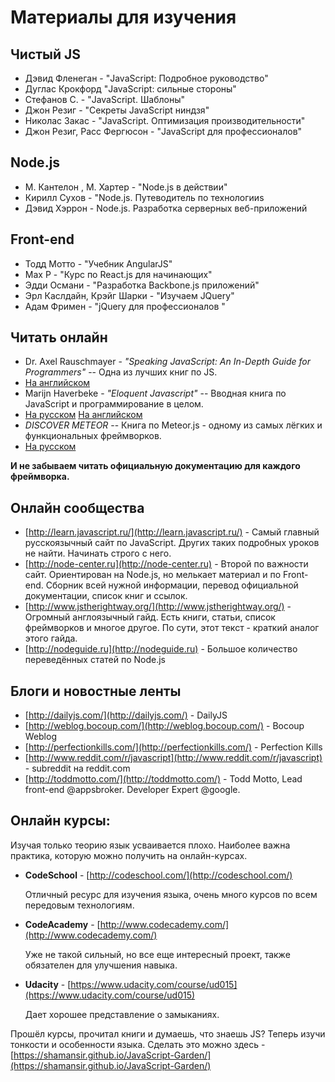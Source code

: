 # Материалы для изучения
## Чистый JS
- Дэвид Фленеган - "JavaScript: Подробное руководство"
- Дуглас Крокфорд "JavaScript: сильные стороны"
- Стефанов С. - "JavaScript. Шаблоны"
- Джон Резиг - "Секреты JavaScript ниндзя"
- Николас Закас - "JavaScript. Оптимизация производительности"
- Джон Резиг, Расс Фергюсон - "JavaScript для профессионалов"

## Node.js
- М. Кантелон , М. Хартер - "Node.js в действии"
- Кирилл Сухов - "Node.js. Путеводитель по технологииs
- Дэвид Хэррон - Node.js. Разработка серверных веб-приложений

## Front-end
- Тодд Мотто - "Учебник AngularJS"
- Max P - "Курс по React.js для начинающих"
- Эдди Османи - "Разработка Backbone.js приложений"
- Эрл Каслдайн, Крэйг Шарки - "Изучаем JQuery"
- Адам Фримен - "jQuery для профессионалов "

## Читать онлайн
- Dr. Axel Rauschmayer - _"Speaking JavaScript: An In-Depth Guide for Programmers"_ -- Одна из лучших книг по JS.  
- [На английском](http://speakingjs.com/)
- Marijn Haverbeke - _"Eloquent Javascript"_ -- Вводная книга по JavaScript и программирование в целом.  
- [На русском](http://habrahabr.ru/post/240219/) [На английском](http://eloquentjavascript.net/)
- _DISCOVER METEOR_  -- Книга по Meteor.js - одному из самых лёгких и функциональных фреймворков.  
- [На русском](http://ru.discovermeteor.com/)

**И не забываем читать официальную документацию для каждого фреймворка.**

## Онлайн сообщества
- [http://learn.javascript.ru/](http://learn.javascript.ru/) - Самый главный русскоязычный сайт по JavaScript. Других таких подробных уроков не найти. Начинать строго с него.
- [http://node-center.ru](http://node-center.ru) - Второй по важности сайт. Ориентирован на Node.js, но мелькает материал и по Front-end. Сборник всей нужной информации, перевод официальной документации, список книг и ссылок.
- [http://www.jstherightway.org/](http://www.jstherightway.org/) - Огромный англоязычный гайд. Есть книги, статьи, список фреймворков и многое другое. По сути, этот текст - краткий аналог этого гайда.
- [http://nodeguide.ru](http://nodeguide.ru) - Большое количество переведённых статей по Node.js

## Блоги и новостные ленты
- [http://dailyjs.com/](http://dailyjs.com/) - DailyJS
- [http://weblog.bocoup.com/](http://weblog.bocoup.com/) - Bocoup Weblog
- [http://perfectionkills.com/](http://perfectionkills.com/) - Perfection Kills
- [http://www.reddit.com/r/javascript](http://www.reddit.com/r/javascript) - subreddit на reddit.com
- [http://toddmotto.com/](http://toddmotto.com/) - Todd Motto, Lead front-end @appsbroker. Developer Expert @google.

## Онлайн курсы:
Изучая только теорию язык усваивается плохо. Наиболее важна практика, которую можно получить на онлайн-курсах.
- **CodeSchool** - [http://codeschool.com/](http://codeschool.com/)  

  Отличный ресурс для изучения языка, очень много курсов по всем передовым технологиям.

- **CodeAcademy** - [http://www.codecademy.com/](http://www.codecademy.com/)  

  Уже не такой сильный, но все еще интересный проект, также обязателен для улучшения навыка.

- **Udacity** - [https://www.udacity.com/course/ud015](https://www.udacity.com/course/ud015)  

  Дает хорошее представление о замыканиях.

Прошёл курсы, прочитал книги и думаешь, что знаешь JS? Теперь изучи тонкости и особенности языка.  Сделать это можно здесь - [https://shamansir.github.io/JavaScript-Garden/](https://shamansir.github.io/JavaScript-Garden/)
